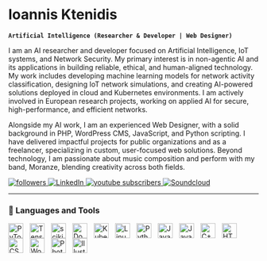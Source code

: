 # Ioannis Ktenidis

**`Artificial Intelligence (Researcher & Developer | Web Designer)`**

I am an AI researcher and developer focused on Artificial Intelligence, IoT systems, and Network Security. My primary interest is in non-agentic AI and its applications in building reliable, ethical, and human-aligned technology. My work includes developing machine learning models for network activity classification, designing IoT network simulations, and creating AI-powered solutions deployed in cloud and Kubernetes environments. I am actively involved in European research projects, working on applied AI for secure, high-performance, and efficient networks.

Alongside my AI work, I am an experienced Web Designer, with a solid background in PHP, WordPress CMS, JavaScript, and Python scripting. I have delivered impactful projects for public organizations and as a freelancer, specializing in custom, user-focused web solutions. Beyond technology, I am passionate about music composition and perform with my band, Moranze, blending creativity across both fields.

   <p align="left">
     <a href="https://github.com/IoannisKtenidis?tab=followers">
    <img alt="followers" title="Follow me on Github" src="https://custom-icon-badges.demolab.com/badge/Follow-blue?style=for-the-badge&logo=person-add&logoColor=white"/>
</a>
     <a href="https://www.linkedin.com/in/ioannis-ktenidis/" target="_blank">
    <img alt="LinkedIn" title="Connect with me on LinkedIn" src="https://custom-icon-badges.demolab.com/badge/LinkedIn-blue?style=for-the-badge&logo=linkedin&logoColor=white"/>
</a>
  <a href="https://www.youtube.com/watch?v=sQDhWMJ7ca8&ab_channel=Moranze">
    <img alt="youtube subscribers" title="Subscribe to my YouTube channel" src="https://custom-icon-badges.demolab.com/badge/SUBSCRIBE-red?style=for-the-badge&logo=video&logoColor=white"/>
</a>
     <a href="https://soundcloud.com/moranze">
    <img alt="Soundcloud" title="Soundcloud" src="https://custom-icon-badges.demolab.com/badge/SOUNDCLOUD-orange?style=for-the-badge&logo=soundcloud&logoColor=white"/>
</a>
   </p>

---

### 🧰 Languages and Tools

 <!-- AI & Data -->
  <img align="left" alt="PyTorch" width="30px" style="padding-right:10px;" src="https://cdn.jsdelivr.net/gh/devicons/devicon/icons/pytorch/pytorch-original.svg" />
  <img align="left" alt="TensorFlow" width="30px" style="padding-right:10px;" src="https://cdn.jsdelivr.net/gh/devicons/devicon/icons/tensorflow/tensorflow-original.svg" />
  <img align="left" alt="scikit-learn" width="30px" style="padding-right:10px;" src="https://upload.wikimedia.org/wikipedia/commons/0/05/Scikit_learn_logo_small.svg" />
  <img align="left" alt="Docker" width="30px" style="padding-right:10px;" src="https://cdn.jsdelivr.net/gh/devicons/devicon/icons/docker/docker-original.svg" />
  <img align="left" alt="Kubernetes" width="30px" style="padding-right:10px;" src="https://cdn.jsdelivr.net/gh/devicons/devicon/icons/kubernetes/kubernetes-plain.svg" />
  <img align="left" alt="Linux" width="30px" style="padding-right:10px;" src="https://cdn.jsdelivr.net/gh/devicons/devicon/icons/linux/linux-original.svg" />

  <!-- Programming & Web -->
  <img align="left" alt="Python" width="30px" style="padding-right:10px;" src="https://cdn.jsdelivr.net/gh/devicons/devicon/icons/python/python-plain.svg" />
  <img align="left" alt="JavaScript" width="30px" style="padding-right:10px;" src="https://cdn.jsdelivr.net/gh/devicons/devicon/icons/javascript/javascript-plain.svg" />
  <img align="left" alt="Java" width="30px" style="padding-right:10px;" src="https://cdn.jsdelivr.net/gh/devicons/devicon/icons/java/java-original.svg"/>
  <img align="left" alt="C++" width="30px" style="padding-right:10px;" src="https://cdn.jsdelivr.net/gh/devicons/devicon/icons/cplusplus/cplusplus-original.svg" />
  <img align="left" alt="HTML5" width="30px" style="padding-right:10px;" src="https://cdn.jsdelivr.net/gh/devicons/devicon/icons/html5/html5-plain.svg" />
  <img align="left" alt="CSS3" width="30px" style="padding-right:10px;" src="https://cdn.jsdelivr.net/gh/devicons/devicon/icons/css3/css3-plain.svg" />
  <img align="left" alt="WordPress" width="30px" style="padding-right:10px;" src="https://cdn.jsdelivr.net/gh/devicons/devicon/icons/wordpress/wordpress-plain.svg" />

  <!-- Design -->
  <img align="left" alt="Photoshop" width="30px" style="padding-right:10px;" src="https://cdn.jsdelivr.net/gh/devicons/devicon/icons/photoshop/photoshop-plain.svg" />
  <img align="left" alt="Illustrator" width="30px" style="padding-right:10px;" src="https://cdn.jsdelivr.net/gh/devicons/devicon/icons/illustrator/illustrator-plain.svg" />
<br />
